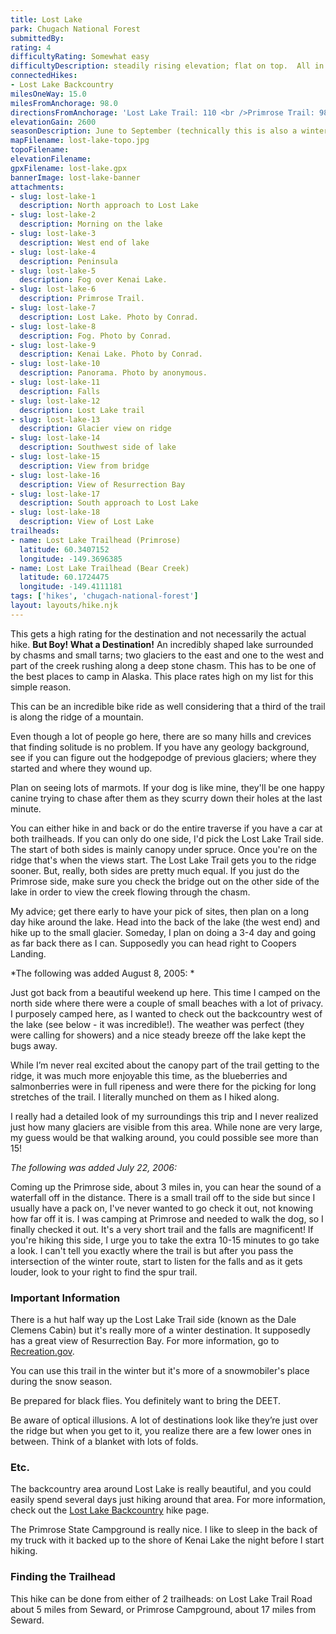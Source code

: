 ```yaml
---
title: Lost Lake
park: Chugach National Forest
submittedBy: 
rating: 4
difficultyRating: Somewhat easy
difficultyDescription: steadily rising elevation; flat on top.  All in all, pretty easy.
connectedHikes:
- Lost Lake Backcountry
milesOneWay: 15.0
milesFromAnchorage: 98.0
directionsFromAnchorage: 'Lost Lake Trail: 110 <br />Primrose Trail: 98'
elevationGain: 2600
seasonDescription: June to September (technically this is also a winter trail but the place really belongs to snowmobilers during that season)
mapFilename: lost-lake-topo.jpg
topoFilename: 
elevationFilename: 
gpxFilename: lost-lake.gpx
bannerImage: lost-lake-banner
attachments:
- slug: lost-lake-1
  description: North approach to Lost Lake
- slug: lost-lake-2
  description: Morning on the lake
- slug: lost-lake-3
  description: West end of lake
- slug: lost-lake-4
  description: Peninsula
- slug: lost-lake-5
  description: Fog over Kenai Lake.
- slug: lost-lake-6
  description: Primrose Trail.
- slug: lost-lake-7
  description: Lost Lake. Photo by Conrad.
- slug: lost-lake-8
  description: Fog. Photo by Conrad.
- slug: lost-lake-9
  description: Kenai Lake. Photo by Conrad.
- slug: lost-lake-10
  description: Panorama. Photo by anonymous.
- slug: lost-lake-11
  description: Falls
- slug: lost-lake-12
  description: Lost Lake trail
- slug: lost-lake-13
  description: Glacier view on ridge
- slug: lost-lake-14
  description: Southwest side of lake
- slug: lost-lake-15
  description: View from bridge
- slug: lost-lake-16
  description: View of Resurrection Bay
- slug: lost-lake-17
  description: South approach to Lost Lake
- slug: lost-lake-18
  description: View of Lost Lake
trailheads:
- name: Lost Lake Trailhead (Primrose)
  latitude: 60.3407152
  longitude: -149.3696385
- name: Lost Lake Trailhead (Bear Creek)
  latitude: 60.1724475
  longitude: -149.4111181
tags: ['hikes', 'chugach-national-forest']
layout: layouts/hike.njk
---
```

This gets a high rating for the destination and not necessarily the actual hike. **But Boy! What a Destination!** An incredibly shaped lake surrounded by chasms and small tarns; two glaciers to the east and one to the west and part of the creek rushing along a deep stone chasm. This has to be one of the best places to camp in Alaska. This place rates high on my list for this simple reason.

This can be an incredible bike ride as well considering that a third of the trail is along the ridge of a mountain.

Even though a lot of people go here, there are so many hills and crevices that finding solitude is no problem. If you have any geology background, see if you can figure out the hodgepodge of previous glaciers; where they started and where they wound up.

Plan on seeing lots of marmots. If your dog is like mine, they'll be one happy canine trying to chase after them as they scurry down their holes at the last minute.

You can either hike in and back or do the entire traverse if you have a car at both trailheads. If you can only do one side, I'd pick the Lost Lake Trail side. The start of both sides is mainly canopy under spruce. Once you're on the ridge that's when the views start. The Lost Lake Trail gets you to the ridge sooner. But, really, both sides are pretty much equal. If you just do the Primrose side, make sure you check the bridge out on the other side of the lake in order to view the creek flowing through the chasm.

My advice; get there early to have your pick of sites, then plan on a long day hike around the lake. Head into the back of the lake (the west end) and hike up to the small glacier. Someday, I plan on doing a 3-4 day and going as far back there as I can. Supposedly you can head right to Coopers Landing.

*The following was added August 8, 2005: *

Just got back from a beautiful weekend up here. This time I camped on the north side where there were a couple of small beaches with a lot of privacy. I purposely camped here, as I wanted to check out the backcountry west of the lake (see below - it was incredible!). The weather was perfect (they were calling for showers) and a nice steady breeze off the lake kept the bugs away.

While I’m never real excited about the canopy part of the trail getting to the ridge, it was much more enjoyable this time, as the blueberries and salmonberries were in full ripeness and were there for the picking for long stretches of the trail. I literally munched on them as I hiked along.

I really had a detailed look of my surroundings this trip and I never realized just how many glaciers are visible from this area. While none are very large, my guess would be that walking around, you could possible see more than 15!

*The following was added July 22, 2006:*

Coming up the Primrose side, about 3 miles in, you can hear the sound of a waterfall off in the distance. There is a small trail off to the side but since I usually have a pack on, I've never wanted to go check it out, not knowing how far off it is. I was camping at Primrose and needed to walk the dog, so I finally checked it out. It's a very short trail and the falls are magnificent! If you're hiking this side, I urge you to take the extra 10-15 minutes to go take a look. I can't tell you exactly where the trail is but after you pass the intersection of the winter route, start to listen for the falls and as it gets louder, look to your right to find the spur trail.

### Important Information

There is a hut half way up the Lost Lake Trail side (known as the Dale Clemens Cabin) but it's really more of a winter destination. It supposedly has a great view of Resurrection Bay. For more information, go to [Recreation.gov](http://www.recreation.gov/).

You can use this trail in the winter but it's more of a snowmobiler's place during the snow season.

Be prepared for black flies. You definitely want to bring the DEET.

Be aware of optical illusions. A lot of destinations look like they’re just over the ridge but when you get to it, you realize there are a few lower ones in between. Think of a blanket with lots of folds.

### Etc.

The backcountry area around Lost Lake is really beautiful, and you could easily spend several days just hiking around that area. For more information, check out the [Lost Lake Backcountry](/hikes/lost-lake-backcountry/ "Lost Lake Backcountry") hike page.

The Primrose State Campground is really nice. I like to sleep in the back of my truck with it backed up to the shore of Kenai Lake the night before I start hiking.

### Finding the Trailhead

This hike can be done from either of 2 trailheads: on Lost Lake Trail Road about 5 miles from Seward, or Primrose Campground, about 17 miles from Seward.